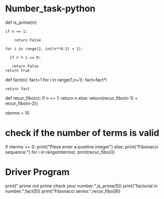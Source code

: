 # Number_task-python
def is_prime(n):

    if n <= 1:

        return False

    for i in range(2, int(n**0.5) + 1):

      if n % i == 0:

       return False
    return True


def fact(n):
    fact=1
    for i in range(1,n+1):
        fact=fact*i

    return fact 


def recur_fibo(n):
   if n <= 1:
       return n
   else:
       return(recur_fibo(n-1) + recur_fibo(n-2))

nterms = 10

# check if the number of terms is valid
if nterms <= 0:
   print("Plese enter a positive integer")
else:
   print("Fibonacci sequence:")
   for i in range(nterms):
       print(recur_fibo(i))
    


# Driver Program

print(" prime not prime chack your number:",is_prime(5))
print("factorial in number:",fact(5))
print("Fibonacci series:",recur_fibo(9))

    
      

  
